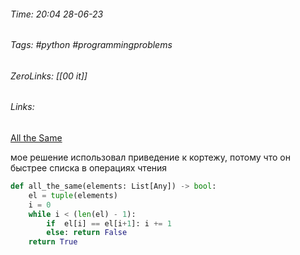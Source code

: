 ###### Time: 20:04  28-06-23  
###### Tags: #python #programmingproblems 
###### ZeroLinks: [[00 it]]
###### Links: 

[All the Same](https://py.checkio.org/ru/mission/all-the-same/)

мое решение
использовал приведение к кортежу, потому что он быстрее списка в операциях чтения

```python
def all_the_same(elements: List[Any]) -> bool:
    el = tuple(elements)
    i = 0
    while i < (len(el) - 1):
        if  el[i] == el[i+1]: i += 1
        else: return False
    return True
```